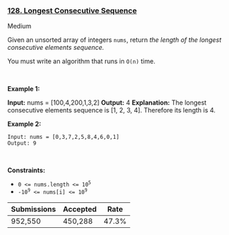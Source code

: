 ### [128. Longest Consecutive Sequence](https://leetcode.com/problems/longest-consecutive-sequence/)

Medium

Given an unsorted array of integers `` nums ``, return _the length of the longest consecutive elements sequence._

You must write an algorithm that runs in `` O(n) `` time.

 

__Example 1:__

<strong>Input:</strong> nums = [100,4,200,1,3,2]
    <strong>Output:</strong> 4
    <strong>Explanation:</strong> The longest consecutive elements sequence is [1, 2, 3, 4]. Therefore its length is 4.

__Example 2:__

```
Input: nums = [0,3,7,2,5,8,4,6,0,1]
Output: 9
```

 

__Constraints:__

*   <code>0 <= nums.length <= 10<sup>5</sup></code>
*   <code>-10<sup>9</sup> <= nums[i] <= 10<sup>9</sup></code>

| Submissions    | Accepted     | Rate   |
| -------------- | ------------ | ------ |
| 952,550 | 450,288 | 47.3% |